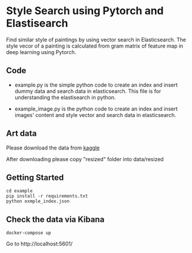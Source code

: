 Style Search using Pytorch and Elastisearch
====

Find similar style of paintings by using vector search in Elasticsearch.
The style vecor of a painting is calculated from gram matrix of feature map in deep learning using Pytorch.

## Code

* example.py is the simple python code to create an index and insert dummy data and search data in elasticsearch. This file is for understanding the elastisearch in python.

* example_image.py is the python code to create an index and insert images' content and style vector and search data in elasticsearch. 

## Art data
Please download the data from [kaggle](https://www.kaggle.com/ikarus777/best-artworks-of-all-time/data)

After downloading please copy "resized" folder into data/resized

## Getting Started

```
cd example
pip install -r requirements.txt
python exmple_index.json
```

## Check the data via Kibana

```
docker-compose up
```
Go to http://localhost:5601/



